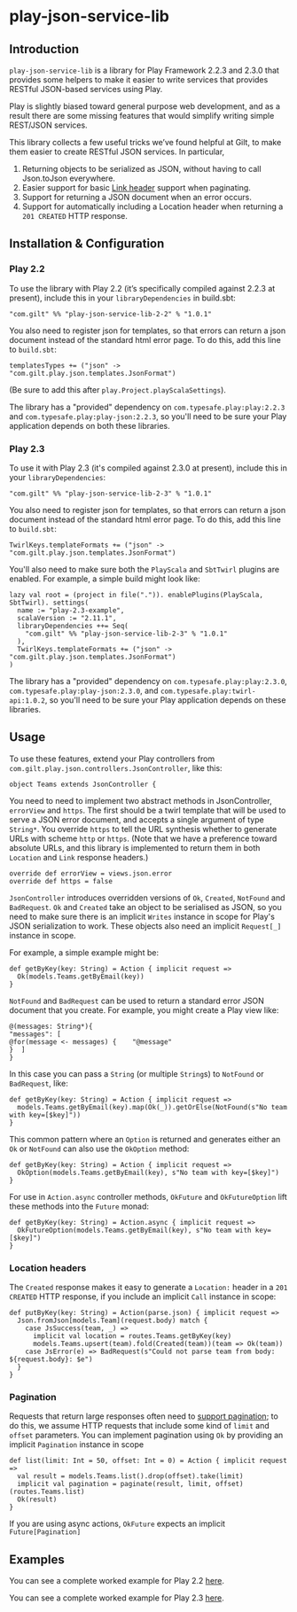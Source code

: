
# play-json-service-lib

## Introduction

`play-json-service-lib` is a library for Play Framework 2.2.3 and 2.3.0 that provides some helpers to make it easier to write services that provides RESTful JSON-based services using Play.

Play is slightly biased toward general purpose web development, and as a result there are some missing features that would simplify writing simple REST/JSON services.

This library collects a few useful tricks we’ve found helpful at Gilt, to make them easier to create RESTful JSON services. In particular,

1. Returning objects to be serialized as JSON, without having to call Json.toJson everywhere.
2. Easier support for basic [Link header](http://tools.ietf.org/html/rfc5988#section-5) support when paginating.
3. Support for returning a JSON document when an error occurs.
4. Support for automatically including a Location header when returning a `201 CREATED` HTTP response.

## Installation & Configuration

### Play 2.2

To use the library with Play 2.2 (it’s specifically compiled against 2.2.3 at present), include this in your `libraryDependencies` in build.sbt:

    "com.gilt" %% "play-json-service-lib-2-2" % "1.0.1"

You also need to register json for templates, so that errors can return a json document instead of the standard html error page. To do this, add this line to `build.sbt`:

    templatesTypes += ("json" -> "com.gilt.play.json.templates.JsonFormat")

(Be sure to add this after `play.Project.playScalaSettings`).

The library has a "provided" dependency on `com.typesafe.play:play:2.2.3` and `com.typesafe.play:play-json:2.2.3`, so you'll need to be sure your Play application depends on both these libraries.

### Play 2.3

To use it with Play 2.3 (it's compiled against 2.3.0 at present), include this in your `libraryDependencies`:

    "com.gilt" %% "play-json-service-lib-2-3" % "1.0.1"

You also need to register json for templates, so that errors can return a json document instead of the standard html error page. To do this, add this line to `build.sbt`:

    TwirlKeys.templateFormats += ("json" -> "com.gilt.play.json.templates.JsonFormat")

You'll also need to make sure both the `PlayScala` and `SbtTwirl` plugins are enabled.  For example, a simple build might look like:

    lazy val root = (project in file(".")). enablePlugins(PlayScala, SbtTwirl). settings(
      name := "play-2.3-example",
      scalaVersion := "2.11.1",
      libraryDependencies ++= Seq(
        "com.gilt" %% "play-json-service-lib-2-3" % "1.0.1"
      ),
      TwirlKeys.templateFormats += ("json" -> "com.gilt.play.json.templates.JsonFormat")
    )

The library has a "provided" dependency on `com.typesafe.play:play:2.3.0`, `com.typesafe.play:play-json:2.3.0`, and `com.typesafe.play:twirl-api:1.0.2`, so you'll need to be sure your Play application depends on these libraries.

## Usage

To use these features, extend your Play controllers from `com.gilt.play.json.controllers.JsonController`, like this:

    object Teams extends JsonController {

You need to need to implement two abstract methods in JsonController, `errorView` and `https`.  The first should be a twirl template that will be used to serve a JSON error document, and accepts a single argument of type `String*`.  You override `https` to tell the URL synthesis whether to generate URLs with scheme `http` or `https`. (Note that we have a preference toward absolute URLs, and this library is implemented to return them in both `Location` and `Link` response headers.)

    override def errorView = views.json.error
    override def https = false

`JsonController` introduces overridden versions of `Ok`, `Created`, `NotFound` and `BadRequest`.  `Ok` and `Created` take an object to be serialised as JSON, so you need to make sure there is an implicit `Writes` instance in scope for Play's JSON serialization to work.  These objects also need an implicit `Request[_]` instance in scope.

For example, a simple example might be:

    def getByKey(key: String) = Action { implicit request =>
      Ok(models.Teams.getByEmail(key))
    }

`NotFound` and `BadRequest` can be used to return a standard error JSON document that you create.  For example, you might create a Play view like:

    @(messages: String*){
    "messages": [
    @for(message <- messages) {    "@message"
    }  ]
    }

In this case you can pass a `String` (or multiple `String`s) to `NotFound` or `BadRequest`, like:

    def getByKey(key: String) = Action { implicit request =>
      models.Teams.getByEmail(key).map(Ok(_)).getOrElse(NotFound(s"No team with key=[$key]"))
    }

This common pattern where an `Option` is returned and generates either an `Ok` or `NotFound` can also use the `OkOption` method:

    def getByKey(key: String) = Action { implicit request =>
      OkOption(models.Teams.getByEmail(key), s"No team with key=[$key]")
    }

For use in `Action.async` controller methods, `OkFuture` and `OkFutureOption` lift these methods into the `Future` monad:

    def getByKey(key: String) = Action.async { implicit request =>
      OkFutureOption(models.Teams.getByEmail(key), s"No team with key=[$key]")
    }


### Location headers

The `Created` response makes it easy to generate a `Location:` header in a `201 CREATED` HTTP response, if you include an implicit `Call` instance in scope:

    def putByKey(key: String) = Action(parse.json) { implicit request =>
      Json.fromJson[models.Team](request.body) match {
        case JsSuccess(team, _) =>
          implicit val location = routes.Teams.getByKey(key)
          models.Teams.upsert(team).fold(Created(team))(team => Ok(team))
        case JsError(e) => BadRequest(s"Could not parse team from body: ${request.body}: $e")
      }
    }

### Pagination

Requests that return large responses often need to [support pagination](http://tools.ietf.org/html/rfc5988#section-5); to do this, we assume HTTP requests that include some kind of `limit` and `offset` parameters. You can implement pagination using `Ok` by providing an implicit `Pagination` instance in scope

    def list(limit: Int = 50, offset: Int = 0) = Action { implicit request =>
      val result = models.Teams.list().drop(offset).take(limit)
      implicit val pagination = paginate(result, limit, offset)(routes.Teams.list)
      Ok(result)
    }

If you are using async actions, `OkFuture` expects an implicit `Future[Pagination]`

## Examples

You can see a complete worked example for Play 2.2 [here](https://github.com/gilt/play-json-service-lib/tree/master/play-2.2-example).

You can see a complete worked example for Play 2.3 [here](https://github.com/gilt/play-json-service-lib/tree/master/play-2.3-example).
